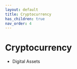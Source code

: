 ```yaml
---
layout: default
title: Cryptocurrency
has_children: true
nav_order: 4
---
```


# Cryptocurrency
- Digital Assets